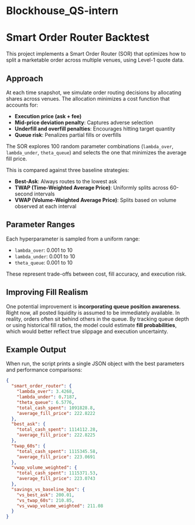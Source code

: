 # Blockhouse_QS-intern

# Smart Order Router Backtest

This project implements a Smart Order Router (SOR) that optimizes how to split a marketable order across multiple venues, using Level-1 quote data.

## Approach

At each time snapshot, we simulate order routing decisions by allocating shares across venues. The allocation minimizes a cost function that accounts for:

- **Execution price (ask + fee)**
- **Mid-price deviation penalty**: Captures adverse selection
- **Underfill and overfill penalties**: Encourages hitting target quantity
- **Queue risk**: Penalizes partial fills or overfills

The SOR explores 100 random parameter combinations (`lambda_over`, `lambda_under`, `theta_queue`) and selects the one that minimizes the average fill price.

This is compared against three baseline strategies:
- **Best-Ask**: Always routes to the lowest ask
- **TWAP (Time-Weighted Average Price)**: Uniformly splits across 60-second intervals
- **VWAP (Volume-Weighted Average Price)**: Splits based on volume observed at each interval

## Parameter Ranges

Each hyperparameter is sampled from a uniform range:

- `lambda_over`: 0.001 to 10  
- `lambda_under`: 0.001 to 10  
- `theta_queue`: 0.001 to 10  

These represent trade-offs between cost, fill accuracy, and execution risk.

## Improving Fill Realism

One potential improvement is **incorporating queue position awareness**. Right now, all posted liquidity is assumed to be immediately available. In reality, orders often sit behind others in the queue. By tracking queue depth or using historical fill ratios, the model could estimate **fill probabilities**, which would better reflect true slippage and execution uncertainty.

## Example Output

When run, the script prints a single JSON object with the best parameters and performance comparisons:

```json
{
  "smart_order_router": {
    "lambda_over": 3.4268,
    "lambda_under": 0.7187,
    "theta_queue": 6.5776,
    "total_cash_spent": 1091828.8,
    "average_fill_price": 222.8222
  },
  "best_ask": {
    "total_cash_spent": 1114112.28,
    "average_fill_price": 222.8225
  },
  "twap_60s": {
    "total_cash_spent": 1115345.58,
    "average_fill_price": 223.0691
  },
  "vwap_volume_weighted": {
    "total_cash_spent": 1115371.53,
    "average_fill_price": 223.0743
  },
  "savings_vs_baseline_bps": {
    "vs_best_ask": 200.01,
    "vs_twap_60s": 210.85,
    "vs_vwap_volume_weighted": 211.08
  }
}
